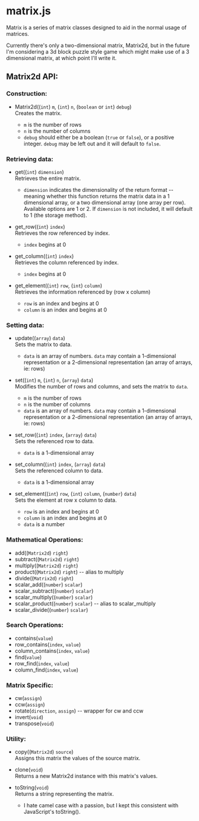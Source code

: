 # matrix.js

Matrix is a series of matrix classes designed to aid in the normal usage of
matrices.

Currently there's only a two-dimensional matrix, Matrix2d, but in the future I'm
considering a 3d block puzzle style game which might make use of a 3 dimensional
matrix, at which point I'll write it.

## Matrix2d API:
### Construction:
- Matrix2d((`int`) `m`, (`int`) `n`, (`boolean` or `int`) `debug`)  
  Creates the matrix.  
  
  - `m` is the number of rows  
  - `n` is the number of columns  
  - `debug` should either be a boolean (`true` or `false`), or a positive
    integer.  `debug` may be left out and it will default to `false`.  
  
  
### Retrieving data:
- get((`int`) `dimension`)  
  Retrieves the entire matrix.  
  
  - `dimension` indicates the dimensionality of the return format -- meaning
    whether this function returns the matrix data in a 1 dimensional array, or
    a two dimensional array (one array per row).  Available options are 1 or 2.
    If `dimension` is not included, it will default to 1 (the storage method).  
  
  
- get_row((`int`) `index`)  
  Retrieves the row referenced by index.  
  
  - `index` begins at 0  
  
  
- get_column((`int`) `index`)  
  Retrieves the column referenced by index.  
  
  - `index` begins at 0  
  
  
- get_element((`int`) `row`, (`int`) `column`)  
  Retrieves the information referenced by (row x column)  
  
  - `row` is an index and begins at 0  
  - `column` is an index and begins at 0  
  
  
### Setting data:
- update((`array`) `data`)  
  Sets the matrix to data.  
  
  - `data` is an array of numbers.  `data` may contain a 1-dimensional
    representation or a 2-dimensional representation (an array of arrays, ie:
    rows)  
  
  
- set((`int`) `m`, (`int`) `n`, (`array`) `data`)  
  Modifies the number of rows and columns, and sets the matrix to `data`.  
  
  - `m` is the number of rows  
  - `n` is the number of columns  
  - `data` is an array of numbers.  `data` may contain a 1-dimensional
    representation or a 2-dimensional representation (an array of arrays, ie:
    rows)  
  
  
- set_row((`int`) `index`, (`array`) `data`)  
  Sets the referenced row to data.  
  
  - `data` is a 1-dimensional array  
  
  
- set_column((`int`) `index`, (`array`) `data`)  
  Sets the referenced column to data.  
  
  - `data` is a 1-dimensional array  
  
  
- set_element((`int`) `row`, (`int`) `column`, (`number`) `data`)  
  Sets the element at row x column to data.  
  
  - `row` is an index and begins at 0  
  - `column` is an index and begins at 0  
  - `data` is a number  
  
  
### Mathematical Operations:
- add((`Matrix2d`) `right`)  
- subtract((`Matrix2d`) `right`)  
- multiply((`Matrix2d`) `right`)
- product((`Matrix2d`) `right`) -- alias to multiply
- divide((`Matrix2d`) `right`)
- scalar_add((`number`) `scalar`)
- scalar_subtract((`number`) `scalar`)
- scalar_multiply((`number`) `scalar`)
- scalar_product((`number`) `scalar`) -- alias to scalar_multiply
- scalar_divide((`number`) `scalar`)
  
  
### Search Operations:
- contains(`value`)  
- row_contains(`index`, `value`)  
- column_contains(`index`, `value`)  
- find(`value`)  
- row_find(`index`, `value`)  
- column_find(`index`, `value`)  
  
  
### Matrix Specific:
- cw(`assign`)
- ccw(`assign`)
- rotate(`direction`, `assign`) -- wrapper for cw and ccw
- invert(`void`)
- transpose(`void`)
  
  
### Utility:
- copy((`Matrix2d`) `source`)  
  Assigns this matrix the values of the source matrix.  
  
  
- clone(`void`)  
  Returns a new Matrix2d instance with this matrix's values.  
  
  
- toString(`void`)  
  Returns a string representing the matrix.  
  
  - I hate camel case with a passion, but I kept this consistent with JavaScript's
    toString().  